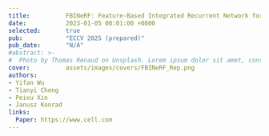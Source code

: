 ```yaml
---
title:          FBINeRF: Feature-Based Integrated Recurrent Network for Pinhole and Fisheye Neural Radiance Fields
date:           2023-01-05 00:01:00 +0800
selected:       true
pub:            "ECCV 2025 (prepared)"
pub_date:       "N/A"
#abstract: >-
#  Photo by Thomas Renaud on Unsplash. Lorem ipsum dolor sit amet, consectetur adipiscing elit, sed do eiusmod tempor incididunt ut labore et dolore magna aliqua. Ut enim ad minim veniam, quis nostrud exercitation ullamco laboris nisi ut aliquip ex ea commodo consequat.
cover:          assets/images/covers/FBINeRF_Rep.png
authors:
- Yifan Wu
- Tianyi Cheng
- Peixu Xin
- Janusz Konrad
links:
  Paper: https://www.cell.com
---
```

